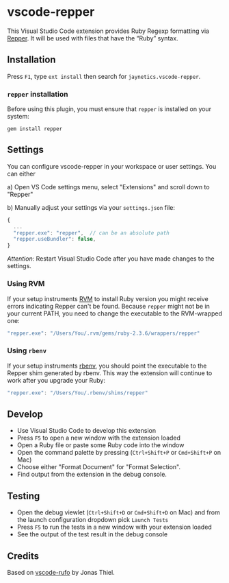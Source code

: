 # vscode-repper

This Visual Studio Code extension provides Ruby Regexp formatting via
[Repper](https://github.com/jaynetics/repper). It will be used
with files that have the “Ruby” syntax.

## Installation

Press `F1`, type `ext install` then search for `jaynetics.vscode-repper`.

### `repper` installation

Before using this plugin, you must ensure that `repper` is installed on your system:

```shell
gem install repper
```

## Settings

You can configure vscode-repper in your workspace or user settings. You can either

a) Open VS Code settings menu, select "Extensions" and scroll down to "Repper"

b) Manually adjust your settings via your `settings.json` file:

```js
{
  ...
  "repper.exe": "repper",  // can be an absolute path
  "repper.useBundler": false,
}
```

_Attention:_ Restart Visual Studio Code after you have made changes to the settings.

### Using RVM

If your setup instruments [RVM](http://rvm.io) to install Ruby version
you might receive errors indicating Repper can't be found. Because `repper`
might not be in your current PATH, you need to change the executable
to the RVM-wrapped one:

```js
"repper.exe": "/Users/You/.rvm/gems/ruby-2.3.6/wrappers/repper"
```

### Using `rbenv`

If your setup instruments [rbenv](https://github.com/rbenv/rbenv), you should
point the executable to the Repper shim generated by rbenv. This way the extension
will continue to work after you upgrade your Ruby:

```js
"repper.exe": "/Users/You/.rbenv/shims/repper"
```

## Develop

- Use Visual Studio Code to develop this extension
- Press `F5` to open a new window with the extension loaded
- Open a Ruby file or paste some Ruby code into the window
- Open the command palette by pressing (`Ctrl+Shift+P` or `Cmd+Shift+P` on Mac)
- Choose either "Format Document" for "Format Selection".
- Find output from the extension in the debug console.

## Testing

- Open the debug viewlet (`Ctrl+Shift+D` or `Cmd+Shift+D` on Mac) and from the launch configuration dropdown pick `Launch Tests`
- Press `F5` to run the tests in a new window with your extension loaded
- See the output of the test result in the debug console

## Credits

Based on [vscode-rufo](https://github.com/jnbt/vscode-rufo) by Jonas Thiel.
